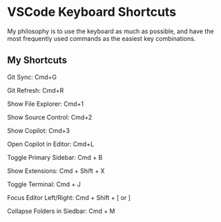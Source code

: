 # VSCode Keyboard Shortcuts

My philosophy is to use the keyboard as much as possible, and have the most frequently used commands as the easiest key combinations.

## My Shortcuts

Git Sync: Cmd+G

Git Refresh: Cmd+R

Show File Explorer: Cmd+1

Show Source Control: Cmd+2

Show Copilot: Cmd+3

Open Copilot in Editor: Cmd+L

Toggle Primary Sidebar: Cmd + B

Show Extensions: Cmd + Shift + X

Toggle Terminal: Cmd + J

Focus Editor Left/Right: Cmd + Shift + [ or ]

Collapse Folders in Siedbar: Cmd + M
